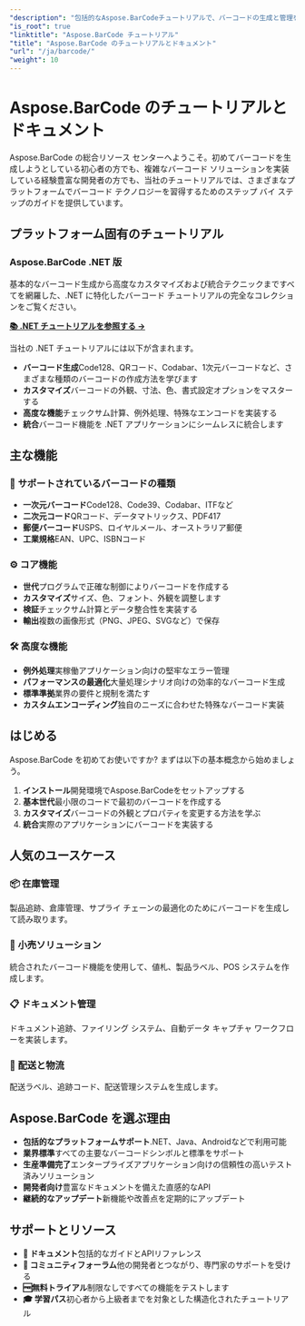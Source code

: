 ```yaml
---
"description": "包括的なAspose.BarCodeチュートリアルで、バーコードの生成と管理をマスターしましょう。さまざまなプラットフォーム間でバーコードを作成、カスタマイズ、統合する方法を学びます。"
"is_root": true
"linktitle": "Aspose.BarCode チュートリアル"
"title": "Aspose.BarCode のチュートリアルとドキュメント"
"url": "/ja/barcode/"
"weight": 10
---
```


# Aspose.BarCode のチュートリアルとドキュメント

Aspose.BarCode の総合リソース センターへようこそ。初めてバーコードを生成しようとしている初心者の方でも、複雑なバーコード ソリューションを実装している経験豊富な開発者の方でも、当社のチュートリアルでは、さまざまなプラットフォームでバーコード テクノロジーを習得するためのステップ バイ ステップのガイドを提供しています。

## プラットフォーム固有のチュートリアル

### Aspose.BarCode .NET 版
基本的なバーコード生成から高度なカスタマイズおよび統合テクニックまですべてを網羅した、.NET に特化したバーコード チュートリアルの完全なコレクションをご覧ください。

**[📚 .NET チュートリアルを参照する →](/barcode/net/)**

当社の .NET チュートリアルには以下が含まれます。
- **バーコード生成**Code128、QRコード、Codabar、1次元バーコードなど、さまざまな種類のバーコードの作成方法を学びます
- **カスタマイズ**バーコードの外観、寸法、色、書式設定オプションをマスターする
- **高度な機能**チェックサム計算、例外処理、特殊なエンコードを実装する
- **統合**バーコード機能を .NET アプリケーションにシームレスに統合します

## 主な機能

### 🎯 **サポートされているバーコードの種類**
- **一次元バーコード**Code128、Code39、Codabar、ITFなど
- **二次元コード**QRコード、データマトリックス、PDF417
- **郵便バーコード**USPS、ロイヤルメール、オーストラリア郵便
- **工業規格**EAN、UPC、ISBNコード

### ⚙️ **コア機能**
- **世代**プログラムで正確な制御によりバーコードを作成する
- **カスタマイズ**サイズ、色、フォント、外観を調整します
- **検証**チェックサム計算とデータ整合性を実装する
- **輸出**複数の画像形式（PNG、JPEG、SVGなど）で保存

### 🛠️ **高度な機能**
- **例外処理**実稼働アプリケーション向けの堅牢なエラー管理
- **パフォーマンスの最適化**大量処理シナリオ向けの効率的なバーコード生成
- **標準準拠**業界の要件と規制を満たす
- **カスタムエンコーディング**独自のニーズに合わせた特殊なバーコード実装

## はじめる

Aspose.BarCode を初めてお使いですか? まずは以下の基本概念から始めましょう。

1. **インストール**開発環境でAspose.BarCodeをセットアップする
2. **基本世代**最小限のコードで最初のバーコードを作成する
3. **カスタマイズ**バーコードの外観とプロパティを変更する方法を学ぶ
4. **統合**実際のアプリケーションにバーコードを実装する

## 人気のユースケース

### 📦 **在庫管理**
製品追跡、倉庫管理、サプライ チェーンの最適化のためにバーコードを生成して読み取ります。

### 🏪 **小売ソリューション**
統合されたバーコード機能を使用して、値札、製品ラベル、POS システムを作成します。

### 📋 **ドキュメント管理**
ドキュメント追跡、ファイリング システム、自動データ キャプチャ ワークフローを実装します。

### 🚚 **配送と物流**
配送ラベル、追跡コード、配送管理システムを生成します。

## Aspose.BarCode を選ぶ理由

- **包括的なプラットフォームサポート**.NET、Java、Androidなどで利用可能
- **業界標準**すべての主要なバーコードシンボルと標準をサポート
- **生産準備完了**エンタープライズアプリケーション向けの信頼性の高いテスト済みソリューション
- **開発者向け**豊富なドキュメントを備えた直感的なAPI
- **継続的なアップデート**新機能や改善点を定期的にアップデート

## サポートとリソース

- **📖 ドキュメント**包括的なガイドとAPIリファレンス
- **💬 コミュニティフォーラム**他の開発者とつながり、専門家のサポートを受ける
- **🆓無料トライアル**制限なしですべての機能をテストします
- **🎓 学習パス**初心者から上級者までを対象とした構造化されたチュートリアル